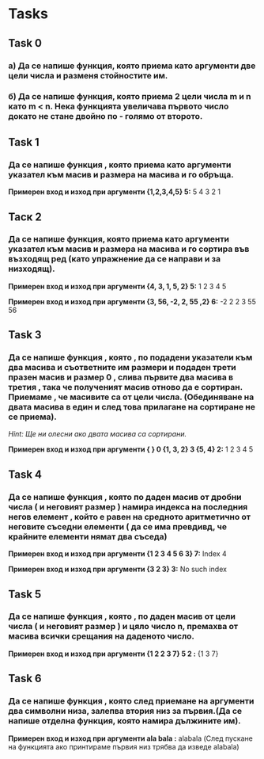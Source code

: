 # Tasks

## Task 0

### а) Да се напише функция, която приема като аргументи две цели числа и разменя стойностите им.

### б) Да се напише функция, която приема 2 цели числа m и n като m < n. Нека функцията увеличава първото число докато не стане двойно по - голямо от второто. 

## Task 1

### Да се напише функция , която приема като аргументи указател към масив и размера на масива и го обръща.

**Примерен вход и изход при аргументи {1,2,3,4,5} 5:** 5 4 3 2 1

## Таск 2
### Да се напише функция, която приема като аргументи указател към масив и размера на масива и го сортира във възходящ ред (като упражнение да се направи и за низходящ).

**Примерен вход и изход при аргументи {4, 3, 1, 5, 2} 5:** 1 2 3 4 5

**Примерен вход и изход при аргументи {3, 56, -2, 2, 55 ,2} 6:** -2 2 2 3 55 56

## Task 3

### Да се напише функция , която , по подадени указатели към два масива и съответните им размери и подаден трети празен масив и размер 0 , слива първите два масива в третия , така че полученият масив отново да е сортиран. Приемаме , че масивите са от цели числа. (Обединяване на двата масива в един и след това прилагане на сортиране не се приема).
*Hint: Ще ни олесни ако двата масива са сортирани.*

**Примерен вход и изход при аргументи { } 0 {1, 3, 2} 3 {5, 4} 2:** 1 2 3 4 5

## Task 4

### Да се напише функция , която по даден масив от дробни числа ( и неговият размер ) намира индекса на последния негов елемент , който е равен на средното аритметично от неговите съседни елементи ( да се има превдивд, че крайните елементи нямат два съседа)

**Примерен вход и изход при аргументи {1 2 3 4 5 6 3} 7:** Index 4 

**Примерен вход и изход при аргументи {3 2 3} 3:** No such index

## Task 5

### Да се напише функция , която , по даден масив от цели числа ( и неговият размер ) и цяло число n, премахва от масива всички срещания на даденото число.

**Примерен вход и изход при аргументи {1 2 2 3 7} 5 2 :** {1 3 7}

## Task 6

### Да се напише функция , която след приемане на аргументи два символни низа, залепва втория низ за първия.(Да се напише отделна функция, която намира дължините им).  

**Примерен вход и изход при аргументи ala bala :** alabala (След пускане на функцията ако принтираме първия низ трябва да изведе alabala)

